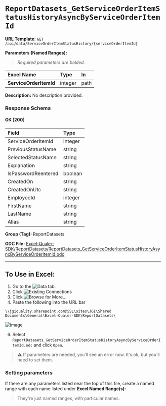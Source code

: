 # `ReportDatasets_GetServiceOrderItemStatusHistoryAsyncByServiceOrderItemId`
> 
    
**URL Template:**
`GET /api/data/ServiceOrderItemStatusHistory/{serviceOrderItemId}`

**Parameters (Named Ranges):**

> *Required parameters are bolded.*

| Excel Name             | Type    | In   |
|:-----------------------|:--------|:-----|
| **ServiceOrderItemId** | integer | path |

**Description:**
No description provided.

### Response Schema

#### OK [200]

| Field               | Type    |
|:--------------------|:--------|
| ServiceOrderItemId  | integer |
| PreviousStatusName  | string  |
| SelectedStatusName  | string  |
| Explanation         | string  |
| IsPasswordReentered | boolean |
| CreatedOn           | string  |
| CreatedOnUtc        | string  |
| EmployeeId          | integer |
| FirstName           | string  |
| LastName            | string  |
| Alias               | string  |

**Group (Tag):**
ReportDatasets

**ODC File:**
[Excel-Qualer-SDK/ReportDatasets/ReportDatasets_GetServiceOrderItemStatusHistoryAsyncByServiceOrderItemId.odc](https://github.com/Johnson-Gage-Inspection-Inc/qualer-sdk-odc/blob/main/Excel-Qualer-SDK/ReportDatasets/ReportDatasets_GetServiceOrderItemStatusHistoryAsyncByServiceOrderItemId.odc)

---

To Use in Excel:
---

1. Go to the ![`Data`](https://github.com/user-attachments/assets/da437a70-57b3-4c5b-bb01-4910ece19ed1)
 tab.
3. Click ![Existing Connections](https://github.com/user-attachments/assets/a2f1ed67-b2e0-4c23-ac90-68c870e60289)
4. Click ![`Browse for More...`](https://github.com/user-attachments/assets/8e698494-6865-41e7-b6fa-043aea81809a)
5. Paste the following into the URL bar
```
\\jgiquality.sharepoint.com@SSL\sites\JGI\Shared Documents\General\Excel-Qualer-SDK\ReportDatasets\
```

![image](https://github.com/user-attachments/assets/1e1a8d87-0377-446d-aaf5-d78562991db3)

6. Select `ReportDatasets_GetServiceOrderItemStatusHistoryAsyncByServiceOrderItemId.odc` and click `Open`.

> ⚠️ If parameters are needed, you'll see an error now. It's ok, but you'll need to set them.

### Setting parameters
If there are any parameters listed near the top of this file, create a named range with each name listed under **Excel Named Range(s):**
> They're just named ranges, with particular names.

